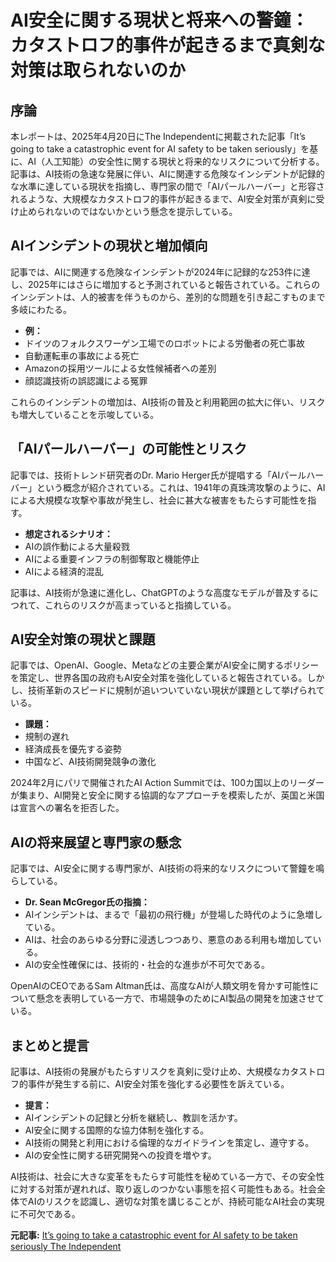 # AI安全に関する現状と将来への警鐘：カタストロフ的事件が起きるまで真剣な対策は取られないのか

## 序論

本レポートは、2025年4月20日にThe Independentに掲載された記事「It’s going to take a catastrophic event for AI safety to be taken seriously」を基に、AI（人工知能）の安全性に関する現状と将来的なリスクについて分析する。記事は、AI技術の急速な発展に伴い、AIに関連する危険なインシデントが記録的な水準に達している現状を指摘し、専門家の間で「AIパールハーバー」と形容されるような、大規模なカタストロフ的事件が起きるまで、AI安全対策が真剣に受け止められないのではないかという懸念を提示している。

## AIインシデントの現状と増加傾向

記事では、AIに関連する危険なインシデントが2024年に記録的な253件に達し、2025年にはさらに増加すると予測されていると報告されている。これらのインシデントは、人的被害を伴うものから、差別的な問題を引き起こすものまで多岐にわたる。

* **例：**
 * ドイツのフォルクスワーゲン工場でのロボットによる労働者の死亡事故
 * 自動運転車の事故による死亡
 * Amazonの採用ツールによる女性候補者への差別
 * 顔認識技術の誤認識による冤罪

これらのインシデントの増加は、AI技術の普及と利用範囲の拡大に伴い、リスクも増大していることを示唆している。

## 「AIパールハーバー」の可能性とリスク

記事では、技術トレンド研究者のDr. Mario Herger氏が提唱する「AIパールハーバー」という概念が紹介されている。これは、1941年の真珠湾攻撃のように、AIによる大規模な攻撃や事故が発生し、社会に甚大な被害をもたらす可能性を指す。

* **想定されるシナリオ：**
 * AIの誤作動による大量殺戮
 * AIによる重要インフラの制御奪取と機能停止
 * AIによる経済的混乱

記事は、AI技術が急速に進化し、ChatGPTのような高度なモデルが普及するにつれて、これらのリスクが高まっていると指摘している。

## AI安全対策の現状と課題

記事では、OpenAI、Google、Metaなどの主要企業がAI安全に関するポリシーを策定し、世界各国の政府もAI安全対策を強化していると報告されている。しかし、技術革新のスピードに規制が追いついていない現状が課題として挙げられている。

* **課題：**
 * 規制の遅れ
 * 経済成長を優先する姿勢
 * 中国など、AI技術開発競争の激化

2024年2月にパリで開催されたAI Action Summitでは、100カ国以上のリーダーが集まり、AI開発と安全に関する協調的なアプローチを模索したが、英国と米国は宣言への署名を拒否した。

## AIの将来展望と専門家の懸念

記事では、AI安全に関する専門家が、AI技術の将来的なリスクについて警鐘を鳴らしている。

* **Dr. Sean McGregor氏の指摘：**
 * AIインシデントは、まるで「最初の飛行機」が登場した時代のように急増している。
 * AIは、社会のあらゆる分野に浸透しつつあり、悪意のある利用も増加している。
 * AIの安全性確保には、技術的・社会的な進歩が不可欠である。

OpenAIのCEOであるSam Altman氏は、高度なAIが人類文明を脅かす可能性について懸念を表明している一方で、市場競争のためにAI製品の開発を加速させている。

## まとめと提言

記事は、AI技術の発展がもたらすリスクを真剣に受け止め、大規模なカタストロフ的事件が発生する前に、AI安全対策を強化する必要性を訴えている。

* **提言：**
 * AIインシデントの記録と分析を継続し、教訓を活かす。
 * AI安全に関する国際的な協力体制を強化する。
 * AI技術の開発と利用における倫理的なガイドラインを策定し、遵守する。
 * AIの安全性に関する研究開発への投資を増やす。

AI技術は、社会に大きな変革をもたらす可能性を秘めている一方で、その安全性に対する対策が遅れれば、取り返しのつかない事態を招く可能性もある。社会全体でAIのリスクを認識し、適切な対策を講じることが、持続可能なAI社会の実現に不可欠である。


**元記事:** [It’s going to take a catastrophic event for AI safety to be taken seriously The Independent](https://www.independent.co.uk/tech/ai-pearl-harbor-artificial-intelligence-robot-b2729732.html)